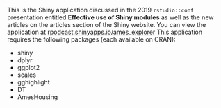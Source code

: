 This is the Shiny application discussed in the 2019 `rstudio::conf` presentation entitled __Effective use of Shiny modules__ as well as the new articles on the articles section of the Shiny website.  You can view the application at [rpodcast.shinyapps.io/ames_explorer](https://rpodcast.shinyapps.io/ames_explorer) This application requires the following packages (each available on CRAN):
* shiny
* dplyr
* ggplot2
* scales
* gghighlight
* DT
* AmesHousing
